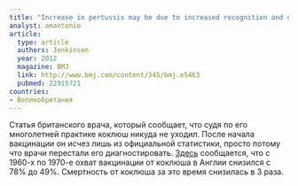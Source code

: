 ```yaml
---
title: "Increase in pertussis may be due to increased recognition and diagnosis"
analyst: amantonio
article:
  type: article
  authors: Jenkinson
  year: 2012
  magazine: BMJ
  link: http://www.bmj.com/content/345/bmj.e5463
  pubmed: 22915721
countries:
- Великобритания
---
```


Статья британского врача, который сообщает, что судя по его многолетней практике коклюш никуда не уходил. После начала вакцинации он исчез лишь из официальной статистики, просто потому что врачи перестали его диагностировать.
 [Здесь](https://academic.oup.com/aje/article-abstract/119/1/135/56509/RE-WHOOPING-COUGH-AND-WHOOPING-COUGH-VACCINE-THE) сообщается, что с 1960-х по 1970-е охват вакцинации от коклюша в Англии снизился с 78% до 49%. Смертность от коклюша за это время снизилась в 3 раза.
